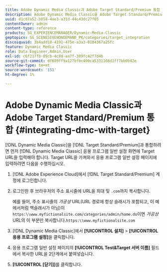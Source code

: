 ```yaml
---
title: Adobe Dynamic Media Classic과 Adobe Target Standard/Premium 통합
description: Adobe Dynamic Media Classic을 Adobe Target Standard/Premium과 통합하는 방법을 알아봅니다.
uuid: d1c07a52-b058-4ae3-a31d-44c43dc27f65
contentOwner: admin
content-type: reference
products: SG_EXPERIENCEMANAGER/Dynamic-Media-Classic
geptopics: SG_SCENESEVENONDEMAND_PK/categories/target_integration
discoiquuid: 3b4add18-4191-475e-a3a3-0184367a25fc
feature: Dynamic Media Classic
role: Data Engineer,Admin,User
exl-id: c6f217fb-89cb-4c8d-aa7f-309fc42f7d46
source-git-commit: df689ff5a127bfbc400ca5331168d1ff7bb0b42e
workflow-type: tm+mt
source-wordcount: '151'
ht-degree: 1%

---
```


# Adobe Dynamic Media Classic과 Adobe Target Standard/Premium 통합 {#integrating-dmc-with-target}

[!DNL Dynamic Media Classic]을 [!DNL Target Standard/Premium]과 통합하려면 먼저 [!DNL Dynamic Media Classic] 응용 프로그램 일반 설정 화면에 Target URL을 입력해야 합니다. Target URL을 가져와서 응용 프로그램 일반 설정 페이지에 입력하려면 다음을 수행하십시오.

1. [!DNL Adobe Experience Cloud]에서 [!DNL Target Standard/Premium] 계정에 로그인합니다.
1. 로그인한 후 브라우저의 주소 표시줄에 URL을 최대 및 `.com`까지 복사합니다.

   예를 들어, 주소 표시줄의 *가공상* URL(URL 경로에 항상 슬래시가 포함되고, 이 예에서처럼 백슬래시가 아님)이 `https:\\www.myfictionalsite.com/categories/admin/home.do`이면 *가공상* URL의 이 부분만 복사합니다.`https:\\www.myfictionalsite.com`

1. [!DNL Dynamic Media Classic]에서 **[!UICONTROL 설치]** > **[!UICONTROL 응용 프로그램 설정]**&#x200B;을 클릭합니다.
1. 응용 프로그램 일반 설정 페이지의 **[!UICONTROL Test&amp;Target 서버 이름]** 필드에서 복사한 URL을 2단계에서 붙여넣습니다.
1. **[!UICONTROL [닫기]]**&#x200B;를 클릭합니다.
